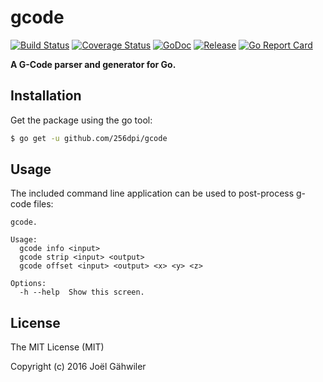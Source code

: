 # gcode

[![Build Status](https://travis-ci.org/256dpi/gcode.svg?branch=master)](https://travis-ci.org/256dpi/gcode)
[![Coverage Status](https://coveralls.io/repos/github/256dpi/gcode/badge.svg?branch=master)](https://coveralls.io/github/256dpi/gcode?branch=master)
[![GoDoc](https://godoc.org/github.com/256dpi/gcode?status.svg)](http://godoc.org/github.com/256dpi/gcode)
[![Release](https://img.shields.io/github/release/256dpi/gcode.svg)](https://github.com/256dpi/gcode/releases)
[![Go Report Card](https://goreportcard.com/badge/github.com/256dpi/gcode)](http://goreportcard.com/report/256dpi/gcode)

**A G-Code parser and generator for Go.**
 
## Installation

Get the package using the go tool:

```bash
$ go get -u github.com/256dpi/gcode
```

## Usage

The included command line application can be used to post-process g-code files:

```
gcode.

Usage:
  gcode info <input>
  gcode strip <input> <output>
  gcode offset <input> <output> <x> <y> <z>

Options:
  -h --help  Show this screen.
```

## License

The MIT License (MIT)

Copyright (c) 2016 Joël Gähwiler
